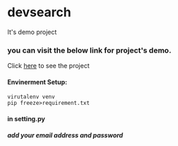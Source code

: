 # devsearch
It's demo project
### you can visit the below link for project's demo.
Click [here](https://devsearch-dhanpal.herokuapp.com/) to see the project
#### Envinerment Setup:
```virutalenv venv ```</br>
```pip freeze>requirement.txt```
#### in setting.py 
##### add your email address and password

